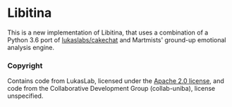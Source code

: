 # Libitina

This is a new implementation of Libitina, that uses a combination of a Python 3.6 port of [lukaslabs/cakechat](https://github.com/lukalabs/cakechat) and Martmists' ground-up emotional analysis engine.

### Copyright

Contains code from LukasLab, licensed under the [Apache 2.0 license](https://www.apache.org/licenses/LICENSE-2.0), and code from the Collaborative Development Group (collab-uniba), license unspecified.
